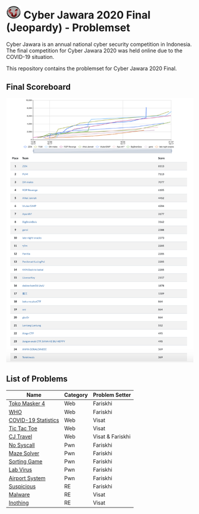 # <img src="static/cj-logo.png" width="40" height="35"> Cyber Jawara 2020 Final (Jeopardy) - Problemset

Cyber Jawara is an annual national cyber security competition in Indonesia. The final competition for Cyber Jawara 2020 was held online due to the COVID-19 situation.

This repository contains the problemset for Cyber Jawara 2020 Final.

## Final Scoreboard

<img src="static/scoreboard.png">

## List of Problems

|Name                   | Category    |Problem Setter     |
|-----------------------|---------------|----------------------------|
| [Toko Masker 4](https://github.com/farisv/CJ2020-Final-CTF/tree/master/web/toko-masker-4) | Web | Fariskhi |
| [WHO](https://github.com/farisv/CJ2020-Final-CTF/tree/master/web/who) | Web | Fariskhi |
| [COVID-19 Statistics](https://github.com/farisv/CJ2020-Final-CTF/tree/master/web/covid19-statistics) | Web | Visat |
| [Tic Tac Toe](https://github.com/farisv/CJ2020-Final-CTF/tree/master/web/tic-tac-toe) | Web | Visat |
| [CJ Travel](https://github.com/farisv/CJ2020-Final-CTF/tree/master/web/cj-travel) | Web | Visat & Fariskhi |
| [No Syscall](https://github.com/farisv/CJ2020-Final-CTF/tree/master/pwn/no-syscall) | Pwn | Fariskhi |
| [Maze Solver](https://github.com/farisv/CJ2020-Final-CTF/tree/master/pwn/maze-solver) | Pwn | Fariskhi |
| [Sorting Game](https://github.com/farisv/CJ2020-Final-CTF/tree/master/pwn/sorting-game) | Pwn | Fariskhi |
| [Lab Virus](https://github.com/farisv/CJ2020-Final-CTF/tree/master/pwn/lab-virus) | Pwn | Fariskhi |
| [Airport System](https://github.com/farisv/CJ2020-Final-CTF/tree/master/pwn/airport-system) | Pwn | Fariskhi |
| [Suspicious](https://github.com/farisv/CJ2020-Final-CTF/tree/master/re/suspicious) | RE | Fariskhi |
| [Malware](https://github.com/farisv/CJ2020-Final-CTF/tree/master/re/malware) | RE | Visat |
| [Inothing](https://github.com/farisv/CJ2020-Final-CTF/tree/master/re/inothing) | RE | Visat |